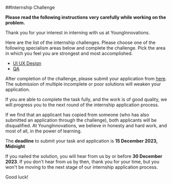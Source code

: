 ##Internship Challenge 

**Please read the following instructions very carefully while working on the problem.**

Thank you for your interest in interning with us at YoungInnovations. 

Here are the list of the internship challenges. Please choose one of the following specialism areas below and complete the challenge. Pick the area in which you feel you are strongest and most accomplished.

* [UI UX Design](https://docs.google.com/forms/d/1Ld4XrBzqCA0yfLO_agjR3HzKNzOeiDdAdoSILK9ElPM/edit)
* [QA](https://github.com/younginnovations/internship-challenges/tree/master/qa/technical-skills-assessment)

After completion of the challenge, please submit your application from [here](https://docs.google.com/forms/d/e/1FAIpQLSeAZV8uZKjy2B7kafzXxwHZvnM-sG1vWWp8Og0ol081hl6xaQ/viewform). The submission of multiple incomplete or poor solutions will weaken your application.

If you are able to complete the task fully, and the work is of good quality, we will progress you to the next round of the internship application process.

If we find that an applicant has copied from someone (who has also submitted an application through the challenge), both applicants will be disqualified. At YoungInnovations, we believe in honesty and hard work, and most of all, in the power of learning.

The **deadline** to submit your task and application is **15 December 2023, Midnight** 

If you nailed the solution, you will hear from us by or before **30 December 2023**. If you don't hear from us by then, thank you for your time, but you won't be moving to the next stage of  our internship application process. 

Good luck!
